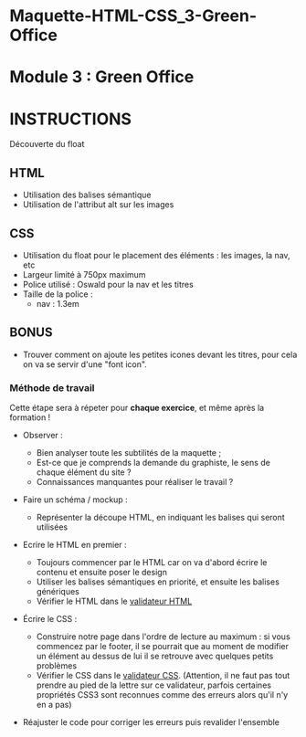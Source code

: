 # Maquette-HTML-CSS_3-Green-Office
# Module 3 : Green Office

# INSTRUCTIONS
Découverte du float

## HTML
- Utilisation des balises sémantique
- Utilisation de l'attribut alt sur les images

## CSS
- Utilisation du float pour le placement des éléments : les images, la nav, etc
- Largeur limité à 750px maximum
- Police utilisé : Oswald pour la nav et les titres
- Taille de la police :
    - nav : 1.3em

## BONUS
- Trouver comment on ajoute les petites icones devant les titres, pour cela on va se servir d'une "font icon".

### Méthode de travail
Cette étape sera à répeter pour **chaque exercice**, et même après la formation !

- Observer :
    - Bien analyser toute les subtilités de la maquette ;
    - Est-ce que je comprends la demande du graphiste, le sens de chaque élément du site ?
    - Connaissances manquantes pour réaliser le travail ?


- Faire un schéma / mockup :
    - Représenter la découpe HTML, en indiquant les balises qui seront utilisées


- Ecrire le HTML en premier :
    - Toujours commencer par le HTML car on va d'abord écrire le contenu et ensuite poser le design
    - Utiliser les balises sémantiques en priorité, et ensuite les balises génériques
    - Vérifier le HTML dans le [validateur HTML][W3C-html-validator]


- Écrire le CSS :
    - Construire notre page dans l'ordre de lecture au maximum : si vous commencez par le footer, il se pourrait que au moment de modifier un élément au dessus de lui il se retrouve avec quelques petits problèmes
    - Vérifier le CSS dans le [validateur CSS][W3C-css-validator]. (Attention, il ne faut pas tout prendre au pied de la lettre sur ce validateur, parfois certaines propriétés CSS3 sont reconnues comme des erreurs alors qu'il n'y en a pas)


- Réajuster le code pour corriger les erreurs puis revalider l'ensemble


[W3C-html-validator]: https://validator.w3.org/#validate_by_input "Valider son code HTML"
[W3C-css-validator]: https://jigsaw.w3.org/css-validator/#validate_by_input "Valider son code CSS"
